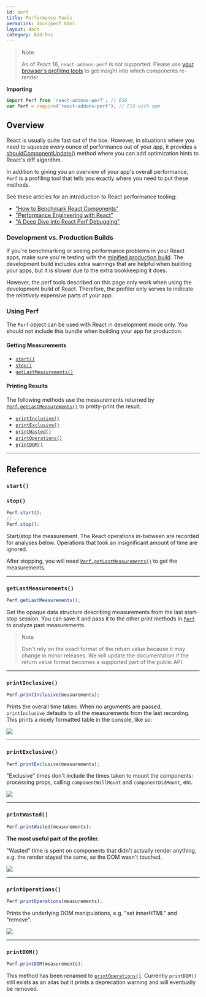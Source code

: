 ```yaml
---
id: perf
title: Performance Tools
permalink: docs/perf.html
layout: docs
category: Add-Ons
---
```


> Note:
>
> As of React 16, `react-addons-perf` is not supported. Please use [your browser's profiling tools](/docs/optimizing-performance.html#profiling-components-with-the-chrome-performance-tab) to get insight into which components re-render.

**Importing**

```javascript
import Perf from 'react-addons-perf'; // ES6
var Perf = require('react-addons-perf'); // ES5 with npm
```

## Overview

React is usually quite fast out of the box. However, in situations where you need to squeeze every ounce of performance out of your app, it provides a [shouldComponentUpdate()](/docs/react-component.html#shouldcomponentupdate) method where you can add optimization hints to React's diff algorithm.

In addition to giving you an overview of your app's overall performance, `Perf` is a profiling tool that tells you exactly where you need to put these methods.

See these articles for an introduction to React performance tooling:

- ["How to Benchmark React Components"](https://medium.com/code-life/how-to-benchmark-react-components-the-quick-and-dirty-guide-f595baf1014c)
- ["Performance Engineering with React"](http://benchling.engineering/performance-engineering-with-react/)
- ["A Deep Dive into React Perf Debugging"](http://benchling.engineering/deep-dive-react-perf-debugging/)

### Development vs. Production Builds

If you're benchmarking or seeing performance problems in your React apps, make sure you're testing with the [minified production build](/downloads.html). The development build includes extra warnings that are helpful when building your apps, but it is slower due to the extra bookkeeping it does.

However, the perf tools described on this page only work when using the development build of React. Therefore, the profiler only serves to indicate the _relatively_ expensive parts of your app.

### Using Perf

The `Perf` object can be used with React in development mode only. You should not include this bundle when building your app for production.

#### Getting Measurements

- [`start()`](#start)
- [`stop()`](#stop)
- [`getLastMeasurements()`](#getlastmeasurements)

#### Printing Results

The following methods use the measurements returned by [`Perf.getLastMeasurements()`](#getlastmeasurements) to pretty-print the result.

- [`printInclusive()`](#printinclusive)
- [`printExclusive()`](#printexclusive)
- [`printWasted()`](#printwasted)
- [`printOperations()`](#printoperations)
- [`printDOM()`](#printdom)

---

## Reference

### `start()`

### `stop()`

```javascript
Perf.start();
// ...
Perf.stop();
```

Start/stop the measurement. The React operations in-between are recorded for analyses below. Operations that took an insignificant amount of time are ignored.

After stopping, you will need [`Perf.getLastMeasurements()`](#getlastmeasurements) to get the measurements.

---

### `getLastMeasurements()`

```javascript
Perf.getLastMeasurements();
```

Get the opaque data structure describing measurements from the last start-stop session. You can save it and pass it to the other print methods in [`Perf`](#printing-results) to analyze past measurements.

> Note
>
> Don't rely on the exact format of the return value because it may change in minor releases. We will update the documentation if the return value format becomes a supported part of the public API.

---

### `printInclusive()`

```javascript
Perf.printInclusive(measurements);
```

Prints the overall time taken. When no arguments are passed, `printInclusive` defaults to all the measurements from the last recording. This prints a nicely formatted table in the console, like so:

![](../images/docs/perf-inclusive.png)

---

### `printExclusive()`

```javascript
Perf.printExclusive(measurements);
```

"Exclusive" times don't include the times taken to mount the components: processing props, calling `componentWillMount` and `componentDidMount`, etc.

![](../images/docs/perf-exclusive.png)

---

### `printWasted()`

```javascript
Perf.printWasted(measurements);
```

**The most useful part of the profiler**.

"Wasted" time is spent on components that didn't actually render anything, e.g. the render stayed the same, so the DOM wasn't touched.

![](../images/docs/perf-wasted.png)

---

### `printOperations()`

```javascript
Perf.printOperations(measurements);
```

Prints the underlying DOM manipulations, e.g. "set innerHTML" and "remove".

![](../images/docs/perf-dom.png)

---

### `printDOM()`

```javascript
Perf.printDOM(measurements);
```

This method has been renamed to [`printOperations()`](#printoperations). Currently `printDOM()` still exists as an alias but it prints a deprecation warning and will eventually be removed.
